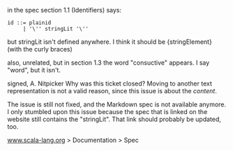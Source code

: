 in the spec section 1.1 (Identifiers) says:
```
id ::= plainid
     | '\'' stringLit '\''
```

but stringLit isn't defined anywhere. I think it should be {stringElement} (with the curly braces)

also, unrelated, but in section 1.3 the word "consuctive" appears. I say "word", but it isn't.

signed,
A. Nitpicker
Why was this ticket closed? Moving to another text representation is not a valid reason, since this issue is about the *content*.

The issue is still not fixed, and the Markdown spec is not available anymore.
I only stumbled upon this issue because the spec that is linked on the website still contains the "stringLit". That link should probably be updated, too.

www.scala-lang.org > Documentation > Spec
